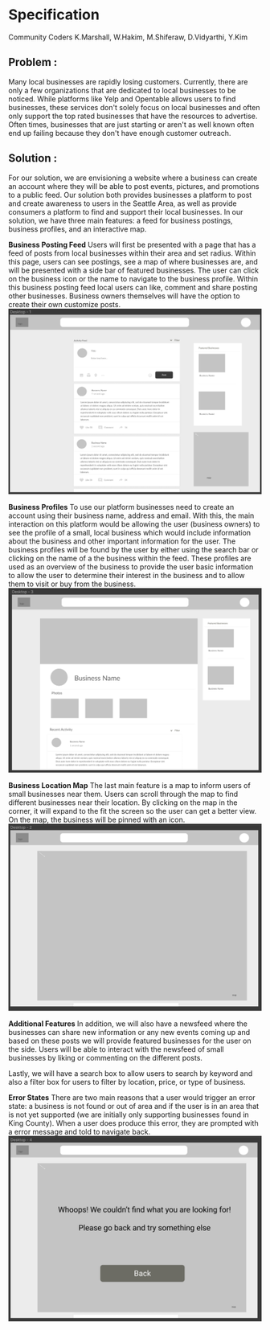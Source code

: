 # Specification
Community Coders
K.Marshall, W.Hakim, M.Shiferaw, D.Vidyarthi, Y.Kim

## Problem :

Many local businesses are rapidly losing customers. Currently, there are only a few
organizations that are dedicated to local businesses to be noticed. While platforms like Yelp 
and Opentable allows users to find businesses, these services don't solely focus
on local businesses and often only support the top rated businesses that have the resources to advertise. 
Often times, businesses that are just starting or aren't as well known often end up failing because they
don't have enough customer outreach.

## Solution :
For our solution, we are envisioning a website where a business can create an account
where they will be able to post events, pictures, and promotions to a public feed.
Our solution both provides businesses a platform to post and create awareness to
users in the Seattle Area, as well as provide consumers a platform to find and
support their local businesses. In our solution, we have three main features: a
feed for business postings, business profiles, and an interactive map.

**Business Posting Feed**
Users will first be presented with a page that has a feed of posts from local
businesses within their area and set radius. Within this page, users can see postings,
see a map of where businesses are, and will be presented with a side bar of featured
businesses. The user can click on the business icon or the name to navigate to
the business profile. Within this business posting feed local users can like, comment and share posting
other businesses. Business owners themselves will have the option to create their own customize posts.
![newsfeed screenshot](newsfeed.png)

**Business Profiles**
To use our platform businesses need to create an account using their business name, address
and email. With this, the main interaction on this platform would be allowing the user (business owners) 
to see the profile of a small, local business which would include information about the business and
other important information for the user. The business profiles will be found by the
user by either using the search bar or clicking on the name of a the business within
the feed. These profiles are used as an overview of the business to provide the user
basic information to allow the user to determine their interest in the business and
to allow them to visit or buy from the business.
![profile screenshot](profile.png)

**Business Location Map**
The last main feature is a map to inform users of small businesses near them. Users
can scroll through the map to find different businesses near their location. By
clicking on the map in the corner, it will expand to the fit the screen
so the user can get a better view. On the map, the business will be pinned with an icon. 
![map screenshot](map.png)

**Additional Features**
In addition, we will also have a newsfeed where the businesses can share new information or any
new events coming up and based on these posts we will provide featured businesses
for the user on the side. Users will be able to interact with the
newsfeed of small businesses by liking or commenting on the different posts.

Lastly, we will have a search box to allow users to search by keyword and also a
filter box for users to filter by location, price, or type of business.

**Error States**
There are two main reasons that a user would trigger an error state: a business is
not found or out of area and if the user is in an area that is not yet supported
(we are initially only supporting businesses found in King County). When a user does
produce this error, they are prompted with a error message and told to navigate back.
![error screenshot](error.png)

